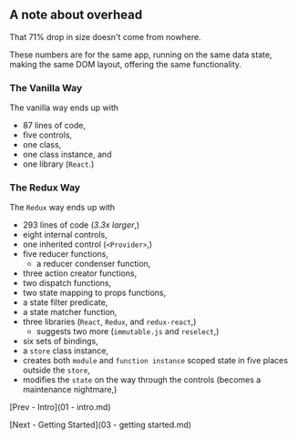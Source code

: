 ## A note about overhead

That 71% drop in size doesn't come from nowhere.

These numbers are for the same app, running on the same data state, making the same DOM layout, offering the same functionality.

### The Vanilla Way

The vanilla way ends up with
  * 87 lines of code,
  * five controls,
  * one class,
  * one class instance, and
  * one library (`React`.)

### The Redux Way

The `Redux` way ends up with
  * 293 lines of code (*3.3x larger*,)
  * eight internal controls,
  * one inherited control (`<Provider>`,)
  * five reducer functions,
    * a reducer condenser function,
  * three action creator functions,
  * two dispatch functions,
  * two state mapping to props functions,
  * a state filter predicate,
  * a state matcher function,
  * three libraries (`React`, `Redux`, and `redux-react`,)
    * suggests two more (`immutable.js` and `reselect`,)
  * six sets of bindings,
  * a `store` class instance,
  * creates both `module` and `function instance` scoped state in five places outside the `store`,
  * modifies the `state` on the way through the controls (becomes a maintenance nightmare,)

[Prev - Intro](01 - intro.md)

[Next - Getting Started](03 - getting started.md)
